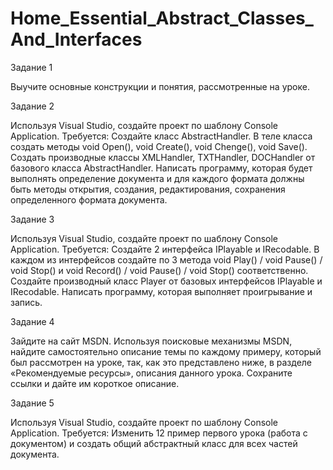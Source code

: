 # Home_Essential_Abstract_Classes_And_Interfaces
 
Задание 1 

Выучите основные конструкции и понятия, рассмотренные на уроке. 

Задание 2 

Используя Visual Studio, создайте проект по шаблону Console Application. Требуется: Создайте класс AbstractHandler. В теле класса создать методы void Open(), void Create(), void Chenge(), void Save(). Создать производные классы XMLHandler, TXTHandler, DOCHandler от базового класса AbstractHandler. Написать программу, которая будет выполнять определение документа и для каждого формата должны быть методы открытия, создания, редактирования, сохранения определенного формата документа. 

Задание 3 

Используя Visual Studio, создайте проект по шаблону Console Application. Требуется: Создайте 2 интерфейса IPlayable и IRecodable. В каждом из интерфейсов создайте по 3 метода void Play() / void Pause() / void Stop() и void Record() / void Pause() / void Stop() соответственно. Создайте производный класс Player от базовых интерфейсов IPlayable и IRecodable. Написать программу, которая выполняет проигрывание и запись. 

Задание 4 

Зайдите на сайт MSDN. Используя поисковые механизмы MSDN, найдите самостоятельно описание темы по каждому примеру, который был рассмотрен на уроке, так, как это представлено ниже, в разделе «Рекомендуемые ресурсы», описания данного урока. Сохраните ссылки и дайте им короткое описание.

Задание 5

Используя Visual Studio, создайте проект по шаблону Console Application. Требуется: Изменить 12 пример первого урока (работа с документом) и создать общий абстрактный класс для всех частей документа.
